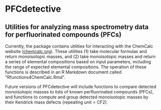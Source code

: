 # PFCdetective
## Utilities for analyzing mass spectrometry data for perfluorinated compounds (PFCs)

Currently, the package contains utilities for interacting with the ChemCalc website ([chemcalc.org](https://www.chemcalc.org/)). These utilities (1) take molecular formulas and return monoisotopic masses, and (2) take monoisotopic masses and return a series of elemental compositions based on input parameters, including the range of expected elemental compositions. The operation of these functions is described in an R Markdown document called "Rfunctions4ChemCalc.Rmd".

Future versions of PFCdetective will include functions to compare detected monoisotopic masses to lists of known perfluorinated compounds (PFCs), and functions to compute and group detected monoisotopic masses by their Kendrick mass defects (repeating unit = CF2).
